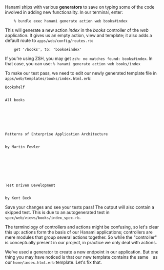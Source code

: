 Hanami ships with various **generators** to save on typing some of the code involved in adding new functionality. In our terminal, enter:
    
```    
    % bundle exec hanami generate action web books#index
```    

This will generate a new action _index_ in the _books_ controller of the _web_ application. It gives us an empty action, view and template; it also adds a default route to `apps/web/config/routes.rb`:
    
```    
    get '/books', to: 'books#index'
```    

If you're using ZSH, you may get `zsh: no matches found: books#index`. In that case, you can use: ` % hanami generate action web books/index `

To make our test pass, we need to edit our newly generated template file in `apps/web/templates/books/index.html.erb`:
    
    
```    
Bookshelf

    
All books

    
    

      

        
Patterns of Enterprise Application Architecture

        
by Martin Fowler


      

    
      

        
Test Driven Development

        
by Kent Beck
```

      

    

    

Save your changes and see your tests pass! The output will also contain a skipped test. This is due to an autogenerated test in `spec/web/views/books/index_spec.rb`.

The terminology of controllers and actions might be confusing, so let's clear this up: actions form the basis of our Hanami applications; controllers are mere modules that group several actions together. So while the "controller" is conceptually present in our project, in practice we only deal with actions.

We've used a generator to create a new endpoint in our application. But one thing you may have noticed is that our new template contains the same `
` as our `home/index.html.erb` template. Let's fix that.
